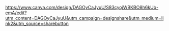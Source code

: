 https://www.canva.com/design/DAGOyCaJyuU/S83cyojWBKBO8h6kUb-emA/edit?utm_content=DAGOyCaJyuU&utm_campaign=designshare&utm_medium=link2&utm_source=sharebutton
